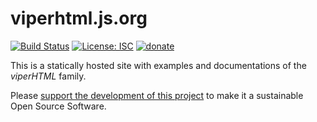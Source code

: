 # viperhtml.js.org

[![Build Status](https://travis-ci.com/viperHTML/viperhtml.github.io.svg?branch=src)](https://travis-ci.com/viperHTML/viperhtml.github.io) [![License: ISC](https://img.shields.io/badge/License-ISC-yellow.svg?maxAge=2592000&style=flat)](https://opensource.org/licenses/ISC) [![donate](https://img.shields.io/badge/$-donate-ff69b4.svg?maxAge=2592000&style=flat)](https://github.com/WebReflection/donate)

This is a statically hosted site with examples and documentations of the _viperHTML_ family.

Please [support the development of this project](https://github.com/WebReflection/donate)
to make it a sustainable Open Source Software.